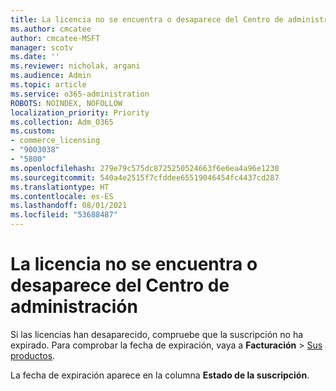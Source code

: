 ```yaml
---
title: La licencia no se encuentra o desaparece del Centro de administración
ms.author: cmcatee
author: cmcatee-MSFT
manager: scotv
ms.date: ''
ms.reviewer: nicholak, argani
ms.audience: Admin
ms.topic: article
ms.service: o365-administration
ROBOTS: NOINDEX, NOFOLLOW
localization_priority: Priority
ms.collection: Adm_O365
ms.custom:
- commerce_licensing
- "9003038"
- "5800"
ms.openlocfilehash: 279e79c575dc8725250524663f6e6ea4a96e1230
ms.sourcegitcommit: 540a4e2515f7cfddee65519046454fc4437cd287
ms.translationtype: HT
ms.contentlocale: es-ES
ms.lasthandoff: 08/01/2021
ms.locfileid: "53688487"
---
```

# <a name="license-missing-or-disappears-from-the-admin-center"></a>La licencia no se encuentra o desaparece del Centro de administración

Si las licencias han desaparecido, compruebe que la suscripción no ha expirado. Para comprobar la fecha de expiración, vaya a **Facturación** > [Sus productos](https://go.microsoft.com/fwlink/p/?linkid=842054).

La fecha de expiración aparece en la columna **Estado de la suscripción**.